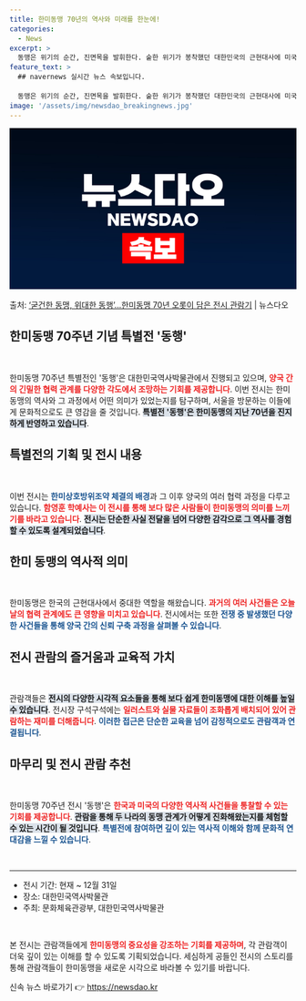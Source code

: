```yaml
---
title: 한미동맹 70년의 역사와 미래를 한눈에!
categories:
  - News
excerpt: >
  동맹은 위기의 순간, 진면목을 발휘한다. 숱한 위기가 봉착했던 대한민국의 근현대사에 미국은 대한민국의 유일한…
feature_text: >
  ## navernews 실시간 뉴스 속보입니다.

  동맹은 위기의 순간, 진면목을 발휘한다. 숱한 위기가 봉착했던 대한민국의 근현대사에 미국은 대한민국의 유일한…
image: '/assets/img/newsdao_breakingnews.jpg'
---
```


![뉴스다오 속보](/assets/img/newsdao_breakingnews.jpg)

<p>출처: <a href="https://newsdao.kr/2252" rel="dofollow">‘굳건한 동맹, 위대한 동행’…한미동맹 70년 오롯이 담은 전시 관람기</a> | 뉴스다오</p>

<h2 data-ke-size="size26">한미동맹 70주년 기념 특별전 '동행'</h2>

<p data-ke-size="size16">&nbsp;</p>  
한미동맹 70주년 특별전인 '동행'은 대한민국역사박물관에서 진행되고 있으며, <b><span style="color: #ee2323;">양국 간의 긴밀한 협력 관계를 다양한 각도에서 조망하는 기회를 제공합니다</span></b>. 이번 전시는 한미동맹의 역사와 그 과정에서 어떤 의미가 있었는지를 탐구하며, 서울을 방문하는 이들에게 문화적으로도 큰 영감을 줄 것입니다. <b><span style="background-color: #21538527;">특별전 '동행'은 한미동맹의 지난 70년을 진지하게 반영하고 있습니다</span></b>.

<h2 data-ke-size="size26">특별전의 기획 및 전시 내용</h2>

<p data-ke-size="size16">&nbsp;</p>  
이번 전시는 <b><span style="color: #1a5490;">한미상호방위조약 체결의 배경</span></b>과 그 이후 양국의 여러 협력 과정을 다루고 있습니다. <b><span style="color: #ee2323;">함영훈 학예사는 이 전시를 통해 보다 많은 사람들이 한미동맹의 의미를 느끼기를 바라고 있습니다</span></b>. <b><span style="background-color: #21538527;">전시는 단순한 사실 전달을 넘어 다양한 감각으로 그 역사를 경험할 수 있도록 설계되었습니다</span></b>.

<h2 data-ke-size="size26">한미 동맹의 역사적 의미</h2>

<p data-ke-size="size16">&nbsp;</p>  
한미동맹은 한국의 근현대사에서 중대한 역할을 해왔습니다. <b><span style="color: #ee2323;">과거의 여러 사건들은 오늘날의 협력 관계에도 큰 영향을 미치고 있습니다</span></b>. 전시에서는 또한 <b><span style="color: #1a5490;">전쟁 중 발생했던 다양한 사건들을 통해 양국 간의 신뢰 구축 과정을 살펴볼 수 있습니다</span></b>.

<h2 data-ke-size="size26">전시 관람의 즐거움과 교육적 가치</h2>

<p data-ke-size="size16">&nbsp;</p>  
관람객들은 <b><span style="background-color: #21538527;">전시의 다양한 시각적 요소들을 통해 보다 쉽게 한미동맹에 대한 이해를 높일 수 있습니다</span></b>. 전시장 구석구석에는 <b><span style="color: #ee2323;">일러스트와 실물 자료들이 조화롭게 배치되어 있어 관람하는 재미를 더해줍니다</span></b>. <b><span style="color: #1a5490;">이러한 접근은 단순한 교육을 넘어 감정적으로도 관람객과 연결됩니다</span></b>.

<h2 data-ke-size="size26">마무리 및 전시 관람 추천</h2>

<p data-ke-size="size16">&nbsp;</p>  
한미동맹 70주년 전시 '동행'은 <b><span style="color: #ee2323;">한국과 미국의 다양한 역사적 사건들을 통찰할 수 있는 기회를 제공합니다</span></b>. <b><span style="background-color: #21538527;">관람을 통해 두 나라의 동맹 관계가 어떻게 진화해왔는지를 체험할 수 있는 시간이 될 것입니다</span></b>. <b><span style="color: #1a5490;">특별전에 참여하면 깊이 있는 역사적 이해와 함께 문화적 연대감을 느낄 수 있습니다</span></b>.

<p data-ke-size="size16">&nbsp;</p>
<hr />
<ul>
<li>전시 기간: 현재 ~ 12월 31일</li>
<li>장소: 대한민국역사박물관</li>
<li>주최: 문화체육관광부, 대한민국역사박물관</li>
</ul>
<p data-ke-size="size16">&nbsp;</p>  
본 전시는 관람객들에게 <b><span style="color: #ee2323;">한미동맹의 중요성을 강조하는 기회를 제공하며</span></b>, 각 관람객이 더욱 깊이 있는 이해를 할 수 있도록 기획되었습니다. 세심하게 공들인 전시의 스토리를 통해 관람객들이 한미동맹을 새로운 시각으로 바라볼 수 있기를 바랍니다. 

신속 뉴스 바로가기 👉 <a href="https://newsdao.kr" rel="dofollow">https://newsdao.kr</a>



